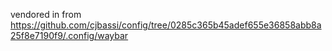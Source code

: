 vendored in from https://github.com/cjbassi/config/tree/0285c365b45adef655e36858abb8a25f8e7190f9/.config/waybar
